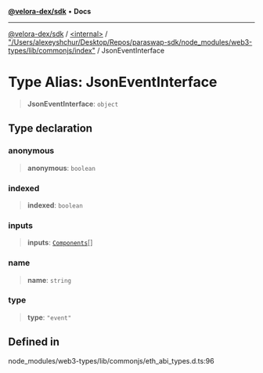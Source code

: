 [**@velora-dex/sdk**](../../../../README.md) • **Docs**

***

[@velora-dex/sdk](../../../../globals.md) / [\<internal\>](../../../README.md) / ["/Users/alexeyshchur/Desktop/Repos/paraswap-sdk/node\_modules/web3-types/lib/commonjs/index"](../README.md) / JsonEventInterface

# Type Alias: JsonEventInterface

> **JsonEventInterface**: `object`

## Type declaration

### anonymous

> **anonymous**: `boolean`

### indexed

> **indexed**: `boolean`

### inputs

> **inputs**: [`Components`](Components.md)[]

### name

> **name**: `string`

### type

> **type**: `"event"`

## Defined in

node\_modules/web3-types/lib/commonjs/eth\_abi\_types.d.ts:96
